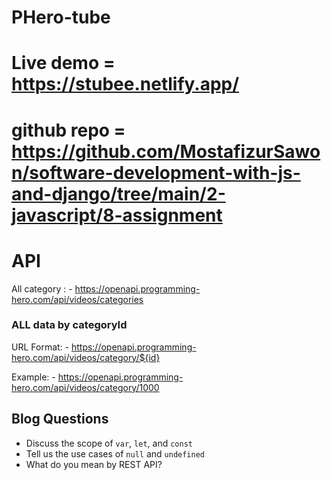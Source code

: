 # PHero-tube

# Live demo = https://stubee.netlify.app/

# github repo = https://github.com/MostafizurSawon/software-development-with-js-and-django/tree/main/2-javascript/8-assignment

# API

All category : - https://openapi.programming-hero.com/api/videos/categories

### ALL data by categoryId

URL Format: - https://openapi.programming-hero.com/api/videos/category/${id}

Example: - https://openapi.programming-hero.com/api/videos/category/1000

## Blog Questions

- Discuss the scope of `var`, `let`, and `const`
- Tell us the use cases of `null` and `undefined`
- What do you mean by REST API?
